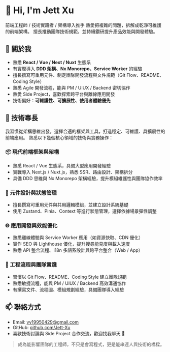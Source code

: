 # 👋 Hi, I'm Jett Xu

前端工程師 / 技術實踐者 / 架構導入推手
熱愛把複雜的問題，拆解成乾淨可維護的前端架構。
擅長推動團隊技術規範，並持續鑽研提升產品效能與開發體驗。

## 🧠 關於我

- 熟悉 **React / Vue / Next / Nuxt** 生態系
- 有實際導入 **DDD 架構、Nx Monorepo、Service Worker** 的經驗
- 擅長撰寫可重用元件、制定團隊開發流程與文件規範（Git Flow、README、Coding Style）
- 熟悉 Agile 開發流程，能與 PM / UIUX / Backend 密切協作
- 熱愛 Side Project，喜歡探索跨平台與離線應用開發
- 技術偏好：**可維護性、可擴展性、使用者體驗優先**

## 🚀 技術專長

我習慣從架構思維出發，選擇合適的框架與工具，打造穩定、可維護、具擴展性的前端應用。
熟悉以下幾個核心領域的技術與實務操作：

### 📦 現代前端框架與架構

- 熟悉 React / Vue 生態系，具備大型應用開發經驗
- 實戰導入 Next.js / Nuxt.js，熟悉 SSR、路由設計、架構拆分
- 具備 DDD 思維與 Nx Monorepo 架構經驗，提升模組維護性與團隊協作效率

### 🧩 元件設計與狀態管理

- 擅長撰寫可重用元件與共用邏輯模組，並建立設計系統基礎
- 使用 Zustand、Pinia、Context 等進行狀態管理，選擇依據場景彈性調整

### 🌐 應用開發與效能優化

- 熟悉離線體驗與 Service Worker 應用（如資源快取、CDN 優化）
- 實作 SEO 與 Lighthouse 優化，提升搜尋能見度與載入速度
- 熟悉 API 整合流程、i18n 多語系設計與跨平台整合（Web / App）

### 🧪 工程流程與團隊實踐

- 習慣以 Git Flow、README、Coding Style 建立團隊規範
- 熟悉敏捷流程，能與 PM / UIUX / Backend 高效溝通協作
- 有撰寫文件、流程圖、模組規劃經驗，具備團隊導入經驗

## 📫 聯絡方式

- Email: vv19950429@gmail.com
- GitHub: [github.com/Jett-Xu](https://github.com/Jett-Xu)
- 喜歡技術討論與 Side Project 合作交流，歡迎找我聊天 👋

> 成為能影響團隊的工程師，不只是會寫程式，更是能串連人與技術的橋樑。
